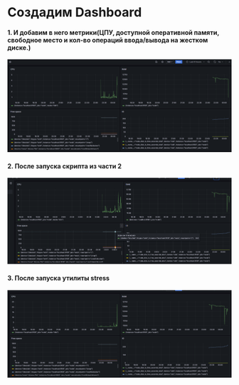 # Создадим Dashboard

#### 1. И добавим в него метрики(ЦПУ, доступной оперативной памяти, свободное место и кол-во операций ввода/вывода на жестком диске.)
![alt text](image.png)


#### 2. После запуска скрипта из части 2
![alt text](image-1.png)


#### 3. После запуска утилиты stress
![alt text](image-2.png)